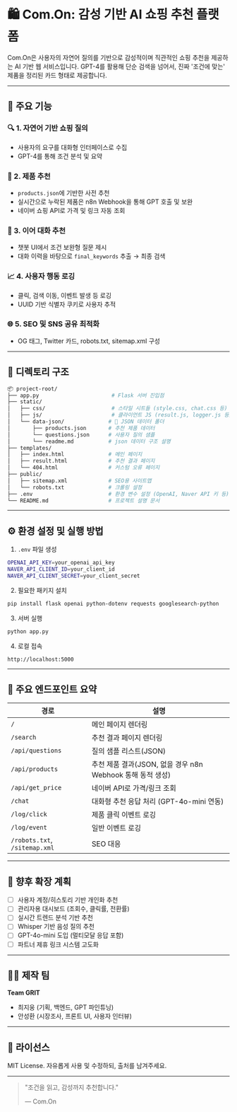 # 🛍️ Com.On: 감성 기반 AI 쇼핑 추천 플랫폼

Com.On은 사용자의 자연어 질의를 기반으로 감성적이며 직관적인 쇼핑 추천을 제공하는 AI 기반 웹 서비스입니다. GPT-4를 활용해 단순 검색을 넘어서, 진짜 '조건에 맞는' 제품을 정리된 카드 형태로 제공합니다.

---

## 📌 주요 기능

### 🔍 1. 자연어 기반 쇼핑 질의
- 사용자의 요구를 대화형 인터페이스로 수집
- GPT-4를 통해 조건 분석 및 요약

### 🎯 2. 제품 추천
- `products.json`에 기반한 사전 추천
- 실시간으로 누락된 제품은 n8n Webhook을 통해 GPT 호출 및 보완
- 네이버 쇼핑 API로 가격 및 링크 자동 조회

### 🧠 3. 이어 대화 추천
- 챗봇 UI에서 조건 보완형 질문 제시
- 대화 이력을 바탕으로 `final_keywords` 추출 → 최종 검색

### 📈 4. 사용자 행동 로깅
- 클릭, 검색 이동, 이벤트 발생 등 로깅
- UUID 기반 식별자 쿠키로 사용자 추적

### 🌐 5. SEO 및 SNS 공유 최적화
- OG 태그, Twitter 카드, robots.txt, sitemap.xml 구성

---

## 📁 디렉토리 구조

```bash
📦 project-root/
├── app.py                       # Flask 서버 진입점
├── static/
│   ├── css/                     # 스타일 시트들 (style.css, chat.css 등)
│   ├── js/                      # 클라이언트 JS (result.js, logger.js 등)
│   └── data-json/              # 📁 JSON 데이터 폴더
│       ├── products.json       # 추천 제품 데이터
│       └── questions.json      # 사용자 질의 샘플
│       └── readme.md           # json 데이터 구조 설명
├── templates/
│   ├── index.html              # 메인 페이지
│   ├── result.html             # 추천 결과 페이지
│   └── 404.html                # 커스텀 오류 페이지
├── public/
│   ├── sitemap.xml             # SEO용 사이트맵
│   └── robots.txt              # 크롤링 설정
├── .env                        # 환경 변수 설정 (OpenAI, Naver API 키 등)
└── README.md                   # 프로젝트 설명 문서
```

---

## ⚙️ 환경 설정 및 실행 방법

1. `.env` 파일 생성
```bash
OPENAI_API_KEY=your_openai_api_key
NAVER_API_CLIENT_ID=your_client_id
NAVER_API_CLIENT_SECRET=your_client_secret
```

2. 필요한 패키지 설치
```bash
pip install flask openai python-dotenv requests googlesearch-python
```

3. 서버 실행
```bash
python app.py
```

4. 로컬 접속
```
http://localhost:5000
```

---

## 💬 주요 엔드포인트 요약

| 경로 | 설명 |
|------|------|
| `/` | 메인 페이지 렌더링 |
| `/search` | 추천 결과 페이지 렌더링 |
| `/api/questions` | 질의 샘플 리스트(JSON) |
| `/api/products` | 추천 제품 결과(JSON, 없을 경우 n8n Webhook 통해 동적 생성) |
| `/api/get_price` | 네이버 API로 가격/링크 조회 |
| `/chat` | 대화형 추천 응답 처리 (GPT-4o-mini 연동) |
| `/log/click` | 제품 클릭 이벤트 로깅 |
| `/log/event` | 일반 이벤트 로깅 |
| `/robots.txt`, `/sitemap.xml` | SEO 대응 |

---

## 🧪 향후 확장 계획

- [ ] 사용자 계정/히스토리 기반 개인화 추천
- [ ] 관리자용 대시보드 (조회수, 클릭률, 전환률)
- [ ] 실시간 트렌드 분석 기반 추천
- [ ] Whisper 기반 음성 질의 추천
- [ ] GPT-4o-mini 도입 (멀티모달 응답 포함)
- [ ] 파트너 제휴 링크 시스템 고도화

---

## 👨‍💻 제작 팀

**Team GRIT**
- 최지웅 (기획, 백엔드, GPT 파인튜닝)
- 안성환 (시장조사, 프론트 UI, 사용자 인터뷰)

---

## 📄 라이선스

MIT License. 자유롭게 사용 및 수정하되, 출처를 남겨주세요.

---

> "조건을 읽고, 감성까지 추천합니다."
> 
> — Com.On
